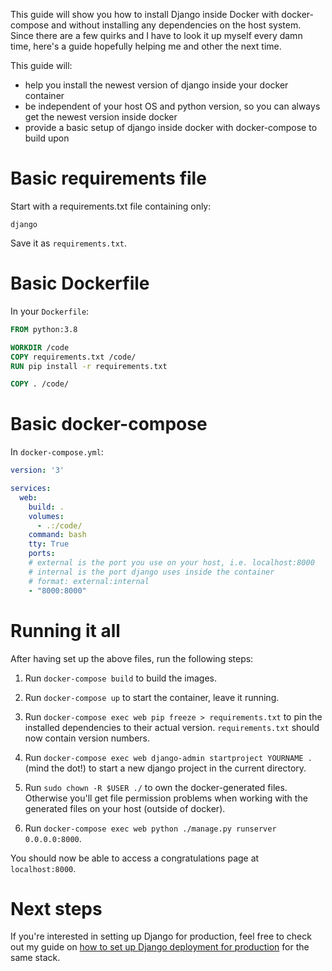 <!--
.. title: Install and run Django completely inside Docker
.. slug: install-and-run-django-inside-docker
.. date: 2020-05-03 13:33:57 UTC+02:00
.. tags: Django, Docker, Python, Tech
.. category: Tech
.. link: 
.. description: 
.. type: text
-->

This guide will show you how to install Django inside Docker with docker-compose 
and without installing any dependencies on the host system.
Since there are a few quirks and I have to look it up myself every damn time,
here's a guide hopefully helping me and other the next time.

This guide will:
- help you install the newest version of django inside your docker container
- be independent of your host OS and python version, so you can always get the newest version inside docker
- provide a basic setup of django inside docker with docker-compose to build upon

# Basic requirements file
Start with a requirements.txt file containing only:
```
django
```
Save it as `requirements.txt`.

# Basic Dockerfile
In your `Dockerfile`:

```Dockerfile
FROM python:3.8

WORKDIR /code
COPY requirements.txt /code/
RUN pip install -r requirements.txt

COPY . /code/
```

# Basic docker-compose
In `docker-compose.yml`:

```yaml
version: '3'

services:
  web:
    build: .
    volumes:
      - .:/code/
    command: bash
    tty: True
    ports:
    # external is the port you use on your host, i.e. localhost:8000
    # internal is the port django uses inside the container
    # format: external:internal 
    - "8000:8000"
```

# Running it all
After having set up the above files, run the following steps:

1. Run `docker-compose build` to build the images.
2. Run `docker-compose up` to start the container, leave it running.
3. Run `docker-compose exec web pip freeze > requirements.txt` to pin the installed dependencies to their actual version. `requirements.txt` should now contain version numbers.
4. Run `docker-compose exec web django-admin startproject YOURNAME .` (mind the dot!) to start a new django project in the current directory.
5. Run `sudo chown -R $USER ./` to own the docker-generated files. Otherwise you'll get file permission problems when working with the generated files on your host (outside of docker).

6. Run `docker-compose exec web python ./manage.py runserver 0.0.0.0:8000`.

You should now be able to access a congratulations page at `localhost:8000`.

# Next steps
If you're interested in setting up Django for production, 
feel free to check out my guide on 
[how to set up Django deployment for production](http://karllorey.com/posts/django-production-docker-mod-wsgi/) for the same stack.